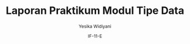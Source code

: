 # <h1 align="center">Laporan Praktikum Modul Tipe Data</h1>
<p align="center" style="font-size:12px;">Yesika Widiyani</p>
<p align="center" style="font-size:12px;">IF-11-E</p>
